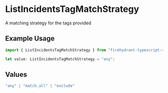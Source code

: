 # ListIncidentsTagMatchStrategy

A matching strategy for the tags provided

## Example Usage

```typescript
import { ListIncidentsTagMatchStrategy } from "firehydrant-typescript-sdk/models/operations";

let value: ListIncidentsTagMatchStrategy = "any";
```

## Values

```typescript
"any" | "match_all" | "exclude"
```